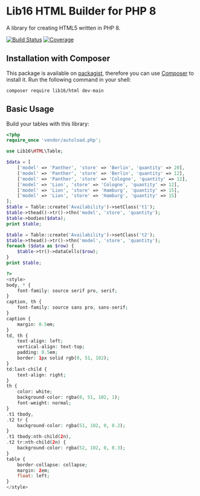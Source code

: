 # Lib16 HTML Builder for PHP 8
A library for creating HTML5 written in PHP 8.

[![Build Status](https://travis-ci.com/lib16/rss-builder-php.svg?branch=master)](https://travis-ci.com/lib16/rss-builder-php)
[![Coverage](https://codecov.io/gh/lib16/rss-builder-php/branch/master/graph/badge.svg)](https://codecov.io/gh/lib16/rss-builder-php)

## Installation with Composer
This package is available on [packagist](https://packagist.org/packages/lib16/html),
therefore you can use [Composer](https://getcomposer.org) to install it.
Run the following command in your shell:

```
composer require lib16/html dev-main
```

## Basic Usage

Build your tables with this library:

``` php
<?php
require_once 'vendor/autoload.php';

use Lib16\HTML\Table;

$data = [
    ['model' => 'Panther', 'store' => 'Berlin', 'quantity' => 20],
    ['model' => 'Panther', 'store' => 'Berlin', 'quantity' => 12],
    ['model' => 'Panther', 'store' => 'Cologne', 'quantity' => 12],
    ['model' => 'Lion', 'store' => 'Cologne', 'quantity' => 12],
    ['model' => 'Lion', 'store' => 'Hamburg', 'quantity' => 15],
    ['model' => 'Lion', 'store' => 'Hamburg', 'quantity' => 15]
];
$table = Table::create('Availability')->setClass('t1');
$table->thead()->tr()->thn('model', 'store', 'quantity');
$table->bodies($data);
print $table;

$table = Table::create('Availability')->setClass('t2');
$table->thead()->tr()->thn('model', 'store', 'quantity');
foreach ($data as $row) {
    $table->tr()->dataCells($row);
}
print $table;

?>
<style>
body, * {
    font-family: source serif pro, serif;
}
caption, th {
    font-family: source sans pro, sans-serif;
}
caption {
    margin: 0.5em;
}
td, th {
    text-align: left;
    vertical-align: text-top;
    padding: 0.5em;
    border: 1px solid rgb(0, 51, 102);
}
td:last-child {
    text-align: right;
}
th {
    color: white;
    background-color: rgba(0, 51, 102, 1);
    font-weight: normal;
}
.t1 tbody,
.t2 tr {
    background-color: rgba(51, 102, 0, 0.2);
}
.t1 tbody:nth-child(2n),
.t2 tr:nth-child(2n) {
    background-color: rgba(52, 102, 0, 0.3);
}
table {
    border-collapse: collapse;
    margin: 2em;
    float: left;
}
</style>
```